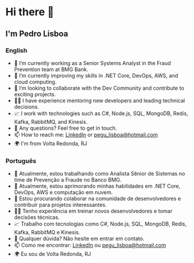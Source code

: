 # Hi there 👋 

## I'm Pedro Lisboa

### English

- 🔭 I’m currently working as a Senior Systems Analyst in the Fraud Prevention team at BMG Bank.
- 🌱 I’m currently improving my skills in .NET Core, DevOps, AWS, and cloud computing.
- 👯 I’m looking to collaborate with the Dev Community and contribute to exciting projects.
- 🧑‍🏫 I have experience mentoring new developers and leading technical decisions.
- 📈 I work with technologies such as C#, Node.js, SQL, MongoDB, Redis, Kafka, RabbitMQ, and Kinesis.
- 💬 Any questions? Feel free to get in touch.
- 📫 How to reach me: [LinkedIn](https://www.linkedin.com/in/pedro-lbrt/) or pegu_lisboa@hotmail.com
- 🌍 I'm from Volta Redonda, RJ

### Português

- 🔭 Atualmente, estou trabalhando como Analista Sênior de Sistemas no time de Prevenção a Fraude no Banco BMG.
- 🌱 Atualmente, estou aprimorando minhas habilidades em .NET Core, DevOps, AWS e computação em nuvem.
- 👯 Estou procurando colaborar na comunidade de desenvolvedores e contribuir para projetos interessantes.
- 🧑‍🏫 Tenho experiência em treinar novos desenvolvedores e tomar decisões técnicas.
- 📈 Trabalho com tecnologias como C#, Node.js, SQL, MongoDB, Redis, Kafka, RabbitMQ e Kinesis.
- 💬 Qualquer dúvida? Não hesite em entrar em contato.
- 📫 Como me encontrar: [LinkedIn](https://www.linkedin.com/in/pedro-lbrt/) ou pegu_lisboa@hotmail.com
- 🌍 Eu sou de Volta Redonda, RJ
